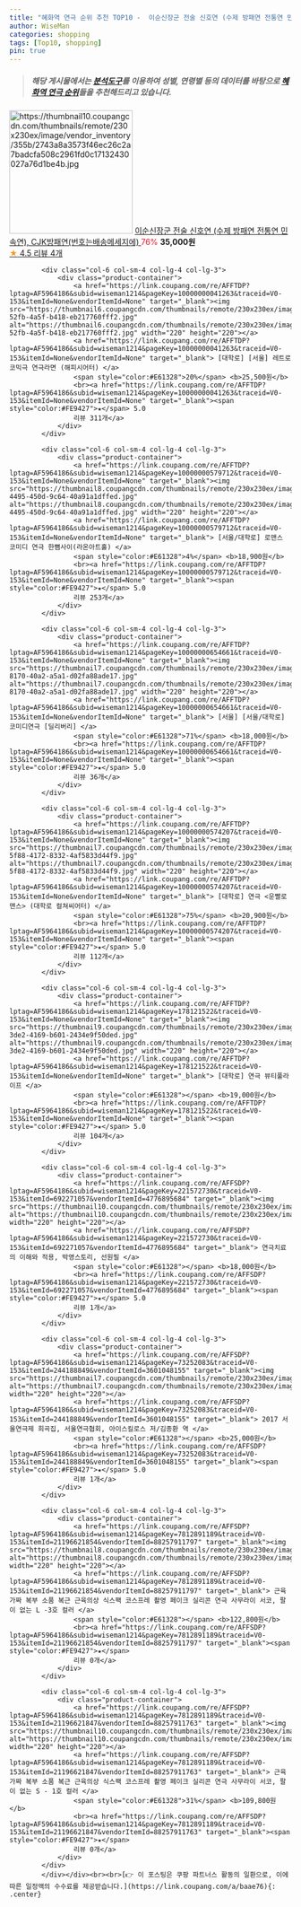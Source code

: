 ```yaml
---
title: "혜화역 연극 순위 추천 TOP10 -  이순신장군 전술 신호연 (수제 방패연 전통연 민속연), CJK방패연(번호는배송메세지에) "
author: WiseMan
categories: shopping
tags: [Top10, shopping]
pin: true
---
```


> ##### 해당 게시물에서는 [**분석도구**](https://itemscout.io/)를 이용하여 **성별**, **연령별** 등의 데이터를 바탕으로 [**혜화역 연극 순위**](https://link.coupang.com/a/baae76)들을 추천해드리고 있습니다.
<div class="container"><div class="row">
            <div class="col-6 col-sm-4 col-lg-4 col-lg-3">
                <div class="product-container">
                    <a href="https://link.coupang.com/re/AFFSDP?lptag=AF5964186&subid=wiseman1214&pageKey=6406517220&traceid=V0-153&itemId=13720552838&vendorItemId=80971608374" target="_blank"><img src="https://thumbnail10.coupangcdn.com/thumbnails/remote/230x230ex/image/vendor_inventory/355b/2743a8a3573f46ec26c2a7badcfa508c2961fd0c17132430027a76d1be4b.jpg" alt="https://thumbnail10.coupangcdn.com/thumbnails/remote/230x230ex/image/vendor_inventory/355b/2743a8a3573f46ec26c2a7badcfa508c2961fd0c17132430027a76d1be4b.jpg" width="220" height="220"></a>
                    <a href="https://link.coupang.com/re/AFFSDP?lptag=AF5964186&subid=wiseman1214&pageKey=6406517220&traceid=V0-153&itemId=13720552838&vendorItemId=80971608374" target="_blank"> 이순신장군 전술 신호연 (수제 방패연 전통연 민속연), CJK방패연(번호는배송메세지에) </a>
                    <span style="color:#E61328">76%</span> <b>35,000원</b>
                    <br><a href="https://link.coupang.com/re/AFFSDP?lptag=AF5964186&subid=wiseman1214&pageKey=6406517220&traceid=V0-153&itemId=13720552838&vendorItemId=80971608374" target="_blank"><span style="color:#FE9427">★</span> 4.5
                    리뷰 4개</a>
                </div>
            </div>
            
            <div class="col-6 col-sm-4 col-lg-4 col-lg-3">
                <div class="product-container">
                    <a href="https://link.coupang.com/re/AFFTDP?lptag=AF5964186&subid=wiseman1214&pageKey=10000000041263&traceid=V0-153&itemId=None&vendorItemId=None" target="_blank"><img src="https://thumbnail6.coupangcdn.com/thumbnails/remote/230x230ex/image/travel_reactor/travelSeller/common/A00215918/478c1ad6-52fb-4a5f-b418-eb217760fff2.jpg" alt="https://thumbnail6.coupangcdn.com/thumbnails/remote/230x230ex/image/travel_reactor/travelSeller/common/A00215918/478c1ad6-52fb-4a5f-b418-eb217760fff2.jpg" width="220" height="220"></a>
                    <a href="https://link.coupang.com/re/AFFTDP?lptag=AF5964186&subid=wiseman1214&pageKey=10000000041263&traceid=V0-153&itemId=None&vendorItemId=None" target="_blank"> [대학로] [서울] 레트로코믹극 연극라면 (해피시어터) </a>
                    <span style="color:#E61328">20%</span> <b>25,500원</b>
                    <br><a href="https://link.coupang.com/re/AFFTDP?lptag=AF5964186&subid=wiseman1214&pageKey=10000000041263&traceid=V0-153&itemId=None&vendorItemId=None" target="_blank"><span style="color:#FE9427">★</span> 5.0
                    리뷰 311개</a>
                </div>
            </div>
            
            <div class="col-6 col-sm-4 col-lg-4 col-lg-3">
                <div class="product-container">
                    <a href="https://link.coupang.com/re/AFFTDP?lptag=AF5964186&subid=wiseman1214&pageKey=10000000579712&traceid=V0-153&itemId=None&vendorItemId=None" target="_blank"><img src="https://thumbnail8.coupangcdn.com/thumbnails/remote/230x230ex/image/travel_reactor/travelSeller/common/A00470013/e231e1f1-4495-450d-9c64-40a91a1dffed.jpg" alt="https://thumbnail8.coupangcdn.com/thumbnails/remote/230x230ex/image/travel_reactor/travelSeller/common/A00470013/e231e1f1-4495-450d-9c64-40a91a1dffed.jpg" width="220" height="220"></a>
                    <a href="https://link.coupang.com/re/AFFTDP?lptag=AF5964186&subid=wiseman1214&pageKey=10000000579712&traceid=V0-153&itemId=None&vendorItemId=None" target="_blank"> [서울/대학로] 로맨스 코미디 연극 한뼘사이(라온아트홀) </a>
                    <span style="color:#E61328">4%</span> <b>18,900원</b>
                    <br><a href="https://link.coupang.com/re/AFFTDP?lptag=AF5964186&subid=wiseman1214&pageKey=10000000579712&traceid=V0-153&itemId=None&vendorItemId=None" target="_blank"><span style="color:#FE9427">★</span> 5.0
                    리뷰 253개</a>
                </div>
            </div>
            
            <div class="col-6 col-sm-4 col-lg-4 col-lg-3">
                <div class="product-container">
                    <a href="https://link.coupang.com/re/AFFTDP?lptag=AF5964186&subid=wiseman1214&pageKey=10000000654661&traceid=V0-153&itemId=None&vendorItemId=None" target="_blank"><img src="https://thumbnail7.coupangcdn.com/thumbnails/remote/230x230ex/image/travel_reactor/travelSeller/common/A00186523/a866d84b-8170-40a2-a5a1-d02fa88ade17.jpg" alt="https://thumbnail7.coupangcdn.com/thumbnails/remote/230x230ex/image/travel_reactor/travelSeller/common/A00186523/a866d84b-8170-40a2-a5a1-d02fa88ade17.jpg" width="220" height="220"></a>
                    <a href="https://link.coupang.com/re/AFFTDP?lptag=AF5964186&subid=wiseman1214&pageKey=10000000654661&traceid=V0-153&itemId=None&vendorItemId=None" target="_blank"> [서울] [서울/대학로] 코미디연극 [딜리버리] </a>
                    <span style="color:#E61328">71%</span> <b>18,000원</b>
                    <br><a href="https://link.coupang.com/re/AFFTDP?lptag=AF5964186&subid=wiseman1214&pageKey=10000000654661&traceid=V0-153&itemId=None&vendorItemId=None" target="_blank"><span style="color:#FE9427">★</span> 5.0
                    리뷰 36개</a>
                </div>
            </div>
            
            <div class="col-6 col-sm-4 col-lg-4 col-lg-3">
                <div class="product-container">
                    <a href="https://link.coupang.com/re/AFFTDP?lptag=AF5964186&subid=wiseman1214&pageKey=10000000574207&traceid=V0-153&itemId=None&vendorItemId=None" target="_blank"><img src="https://thumbnail7.coupangcdn.com/thumbnails/remote/230x230ex/image/travel_reactor/travelSeller/common/A00441574/68eab43f-5f88-4172-8332-4af5833d44f9.jpg" alt="https://thumbnail7.coupangcdn.com/thumbnails/remote/230x230ex/image/travel_reactor/travelSeller/common/A00441574/68eab43f-5f88-4172-8332-4af5833d44f9.jpg" width="220" height="220"></a>
                    <a href="https://link.coupang.com/re/AFFTDP?lptag=AF5964186&subid=wiseman1214&pageKey=10000000574207&traceid=V0-153&itemId=None&vendorItemId=None" target="_blank"> [대학로] 연극 <운빨로맨스> (대학로 컬쳐씨어터) </a>
                    <span style="color:#E61328">75%</span> <b>20,900원</b>
                    <br><a href="https://link.coupang.com/re/AFFTDP?lptag=AF5964186&subid=wiseman1214&pageKey=10000000574207&traceid=V0-153&itemId=None&vendorItemId=None" target="_blank"><span style="color:#FE9427">★</span> 5.0
                    리뷰 112개</a>
                </div>
            </div>
            
            <div class="col-6 col-sm-4 col-lg-4 col-lg-3">
                <div class="product-container">
                    <a href="https://link.coupang.com/re/AFFTDP?lptag=AF5964186&subid=wiseman1214&pageKey=178121522&traceid=V0-153&itemId=None&vendorItemId=None" target="_blank"><img src="https://thumbnail9.coupangcdn.com/thumbnails/remote/230x230ex/image/travel_reactor/travelSeller/common/A00186854/d80f35d4-3de2-4169-b601-2434e9f50ded.jpg" alt="https://thumbnail9.coupangcdn.com/thumbnails/remote/230x230ex/image/travel_reactor/travelSeller/common/A00186854/d80f35d4-3de2-4169-b601-2434e9f50ded.jpg" width="220" height="220"></a>
                    <a href="https://link.coupang.com/re/AFFTDP?lptag=AF5964186&subid=wiseman1214&pageKey=178121522&traceid=V0-153&itemId=None&vendorItemId=None" target="_blank"> [대학로] 연극 뷰티풀라이프 </a>
                    <span style="color:#E61328"></span> <b>19,000원</b>
                    <br><a href="https://link.coupang.com/re/AFFTDP?lptag=AF5964186&subid=wiseman1214&pageKey=178121522&traceid=V0-153&itemId=None&vendorItemId=None" target="_blank"><span style="color:#FE9427">★</span> 5.0
                    리뷰 104개</a>
                </div>
            </div>
            
            <div class="col-6 col-sm-4 col-lg-4 col-lg-3">
                <div class="product-container">
                    <a href="https://link.coupang.com/re/AFFSDP?lptag=AF5964186&subid=wiseman1214&pageKey=221572730&traceid=V0-153&itemId=692271057&vendorItemId=4776895684" target="_blank"><img src="https://thumbnail10.coupangcdn.com/thumbnails/remote/230x230ex/image/vendor_inventory/9b55/395e1aafc40d9a471b2d3d99381c1dbac0219282951aa117a487f5d90d5c.jpg" alt="https://thumbnail10.coupangcdn.com/thumbnails/remote/230x230ex/image/vendor_inventory/9b55/395e1aafc40d9a471b2d3d99381c1dbac0219282951aa117a487f5d90d5c.jpg" width="220" height="220"></a>
                    <a href="https://link.coupang.com/re/AFFSDP?lptag=AF5964186&subid=wiseman1214&pageKey=221572730&traceid=V0-153&itemId=692271057&vendorItemId=4776895684" target="_blank"> 연극치료의 이해와 적용, 박영스토리, 선원필 </a>
                    <span style="color:#E61328"></span> <b>18,000원</b>
                    <br><a href="https://link.coupang.com/re/AFFSDP?lptag=AF5964186&subid=wiseman1214&pageKey=221572730&traceid=V0-153&itemId=692271057&vendorItemId=4776895684" target="_blank"><span style="color:#FE9427">★</span> 5.0
                    리뷰 1개</a>
                </div>
            </div>
            
            <div class="col-6 col-sm-4 col-lg-4 col-lg-3">
                <div class="product-container">
                    <a href="https://link.coupang.com/re/AFFSDP?lptag=AF5964186&subid=wiseman1214&pageKey=73252083&traceid=V0-153&itemId=244188849&vendorItemId=3601048155" target="_blank"><img src="https://thumbnail7.coupangcdn.com/thumbnails/remote/230x230ex/image/vendor_inventory/e0d4/3c280af72ba3c95b1ed55b1b6648fefecf68ee5bec08e608382f784b55aa.jpg" alt="https://thumbnail7.coupangcdn.com/thumbnails/remote/230x230ex/image/vendor_inventory/e0d4/3c280af72ba3c95b1ed55b1b6648fefecf68ee5bec08e608382f784b55aa.jpg" width="220" height="220"></a>
                    <a href="https://link.coupang.com/re/AFFSDP?lptag=AF5964186&subid=wiseman1214&pageKey=73252083&traceid=V0-153&itemId=244188849&vendorItemId=3601048155" target="_blank"> 2017 서울연극제 희곡집, 서울연극협회, 아이스킬로스 저/김종환 역 </a>
                    <span style="color:#E61328"></span> <b>25,000원</b>
                    <br><a href="https://link.coupang.com/re/AFFSDP?lptag=AF5964186&subid=wiseman1214&pageKey=73252083&traceid=V0-153&itemId=244188849&vendorItemId=3601048155" target="_blank"><span style="color:#FE9427">★</span> 5.0
                    리뷰 1개</a>
                </div>
            </div>
            
            <div class="col-6 col-sm-4 col-lg-4 col-lg-3">
                <div class="product-container">
                    <a href="https://link.coupang.com/re/AFFSDP?lptag=AF5964186&subid=wiseman1214&pageKey=7812891189&traceid=V0-153&itemId=21196621854&vendorItemId=88257911797" target="_blank"><img src="https://thumbnail8.coupangcdn.com/thumbnails/remote/230x230ex/image/vendor_inventory/5adb/6a14adf1b2e254cc54a52bb977cc2f715a701106e6396890c2fc7e681e03.jpg" alt="https://thumbnail8.coupangcdn.com/thumbnails/remote/230x230ex/image/vendor_inventory/5adb/6a14adf1b2e254cc54a52bb977cc2f715a701106e6396890c2fc7e681e03.jpg" width="220" height="220"></a>
                    <a href="https://link.coupang.com/re/AFFSDP?lptag=AF5964186&subid=wiseman1214&pageKey=7812891189&traceid=V0-153&itemId=21196621854&vendorItemId=88257911797" target="_blank"> 근육 가짜 복부 소품 복근 근육의상 식스팩 코스프레 촬영 페이크 실리콘 연극 사무라이 서코, 팔이 없는 L -3호 컬러 </a>
                    <span style="color:#E61328"></span> <b>122,800원</b>
                    <br><a href="https://link.coupang.com/re/AFFSDP?lptag=AF5964186&subid=wiseman1214&pageKey=7812891189&traceid=V0-153&itemId=21196621854&vendorItemId=88257911797" target="_blank"><span style="color:#FE9427">★</span> 
                    리뷰 0개</a>
                </div>
            </div>
            
            <div class="col-6 col-sm-4 col-lg-4 col-lg-3">
                <div class="product-container">
                    <a href="https://link.coupang.com/re/AFFSDP?lptag=AF5964186&subid=wiseman1214&pageKey=7812891189&traceid=V0-153&itemId=21196621847&vendorItemId=88257911763" target="_blank"><img src="https://thumbnail10.coupangcdn.com/thumbnails/remote/230x230ex/image/vendor_inventory/63d1/3dc2a81634bc73af073e7f99387d0025c015fbebf5e7dc0d4c0b681eb41c.jpg" alt="https://thumbnail10.coupangcdn.com/thumbnails/remote/230x230ex/image/vendor_inventory/63d1/3dc2a81634bc73af073e7f99387d0025c015fbebf5e7dc0d4c0b681eb41c.jpg" width="220" height="220"></a>
                    <a href="https://link.coupang.com/re/AFFSDP?lptag=AF5964186&subid=wiseman1214&pageKey=7812891189&traceid=V0-153&itemId=21196621847&vendorItemId=88257911763" target="_blank"> 근육 가짜 복부 소품 복근 근육의상 식스팩 코스프레 촬영 페이크 실리콘 연극 사무라이 서코, 팔이 없는 S - 1호 컬러 </a>
                    <span style="color:#E61328">31%</span> <b>109,800원</b>
                    <br><a href="https://link.coupang.com/re/AFFSDP?lptag=AF5964186&subid=wiseman1214&pageKey=7812891189&traceid=V0-153&itemId=21196621847&vendorItemId=88257911763" target="_blank"><span style="color:#FE9427">★</span> 
                    리뷰 0개</a>
                </div>
            </div>
            </div></div><br><br>[👉 이 포스팅은 쿠팡 파트너스 활동의 일환으로, 이에 따른 일정액의 수수료를 제공받습니다.](https://link.coupang.com/a/baae76){: .center}